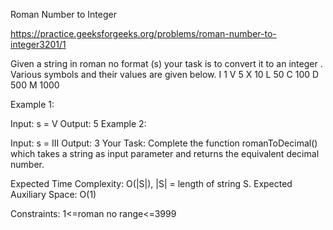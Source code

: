 Roman Number to Integer


https://practice.geeksforgeeks.org/problems/roman-number-to-integer3201/1


Given a string in roman no format (s)  your task is to convert it to an integer . Various symbols and their values are given below.
I 1
V 5
X 10
L 50
C 100
D 500
M 1000

Example 1:

Input:
s = V
Output: 5
Example 2:

Input:
s = III 
Output: 3
Your Task:
Complete the function romanToDecimal() which takes a string as input parameter and returns the equivalent decimal number. 

Expected Time Complexity: O(|S|), |S| = length of string S.
Expected Auxiliary Space: O(1)

Constraints:
1<=roman no range<=3999
